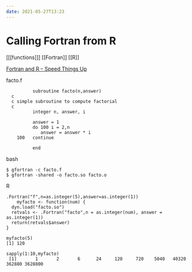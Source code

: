 ```yaml
---
date: 2021-05-27T13:23
---
```


# Calling Fortran from R

[[[functions]]]
[[Fortran]]
[[R]]

[Fortran and R – Speed Things Up](https://rollingyours.wordpress.com/2014/04/11/fortran-and-r-speed-things-up/)

facto.f

              subroutine facto(n,answer)
      c
      c simple subroutine to compute factorial
      c
              integer n, answer, i

              answer = 1
              do 100 i = 2,n
                 answer = answer * i
        100   continue 

              end
              
 
 bash
 
 	$ gfortran -c facto.f
    $ gfortran -shared -o facto.so facto.o
    
 R
 
 	.Fortran("f",n=as.integer(5),answer=as.integer(1))
        myfacto <- function(num) {
      dyn.load("facto.so")
      retvals <- .Fortran("facto",n = as.integer(num), answer = as.integer(1))
      return(retvals$answer)
    }

    myfacto(5)
    [1] 120

    sapply(1:10,myfacto)
     [1]       1       2       6      24     120     720    5040   40320  362880 3628800

